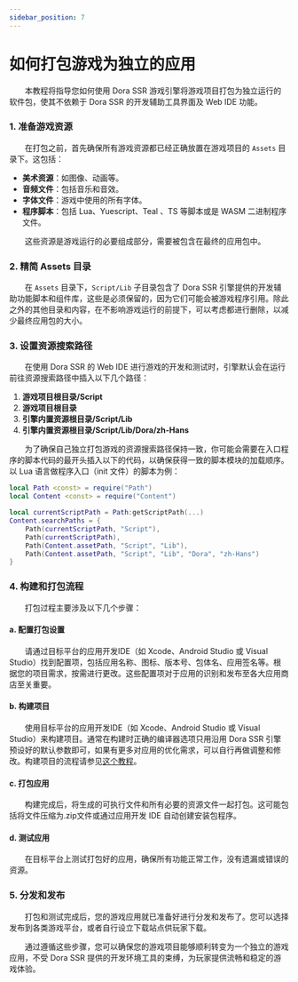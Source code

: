 ```yaml
---
sidebar_position: 7
---
```


# 如何打包游戏为独立的应用

&emsp;&emsp;本教程将指导您如何使用 Dora SSR 游戏引擎将游戏项目打包为独立运行的软件包，使其不依赖于 Dora SSR 的开发辅助工具界面及 Web IDE 功能。

### 1. 准备游戏资源

&emsp;&emsp;在打包之前，首先确保所有游戏资源都已经正确放置在游戏项目的 `Assets` 目录下。这包括：

- **美术资源**：如图像、动画等。
- **音频文件**：包括音乐和音效。
- **字体文件**：游戏中使用的所有字体。
- **程序脚本**：包括 Lua、Yuescript、Teal 、TS 等脚本或是 WASM 二进制程序文件。

&emsp;&emsp;这些资源是游戏运行的必要组成部分，需要被包含在最终的应用包中。

### 2. 精简 Assets 目录

&emsp;&emsp;在 `Assets` 目录下，`Script/Lib` 子目录包含了 Dora SSR 引擎提供的开发辅助功能脚本和组件库，这些是必须保留的，因为它们可能会被游戏程序引用。除此之外的其他目录和内容，在不影响游戏运行的前提下，可以考虑都进行删除，以减少最终应用包的大小。

### 3. 设置资源搜索路径

&emsp;&emsp;在使用 Dora SSR 的 Web IDE 进行游戏的开发和测试时，引擎默认会在运行前往资源搜索路径中插入以下几个路径：

1. **游戏项目根目录/Script**
2. **游戏项目根目录**
3. **引擎内置资源根目录/Script/Lib**
4. **引擎内置资源根目录/Script/Lib/Dora/zh-Hans**

&emsp;&emsp;为了确保自己独立打包游戏的资源搜索路径保持一致，你可能会需要在入口程序的脚本代码的最开头插入以下的代码，以确保获得一致的脚本模块的加载顺序。以 Lua 语言做程序入口（init 文件）的脚本为例：

```lua title="init.lua"
local Path <const> = require("Path")
local Content <const> = require("Content")

local currentScriptPath = Path:getScriptPath(...)
Content.searchPaths = {
	Path(currentScriptPath, "Script"),
	Path(currentScriptPath),
	Path(Content.assetPath, "Script", "Lib"),
	Path(Content.assetPath, "Script", "Lib", "Dora", "zh-Hans")
}
```

### 4. 构建和打包流程

&emsp;&emsp;打包过程主要涉及以下几个步骤：

#### a. 配置打包设置
&emsp;&emsp;请通过目标平台的应用开发IDE（如 Xcode、Android Studio 或 Visual Studio）找到配置项，包括应用名称、图标、版本号、包体名、应用签名等。根据您的项目需求，按需进行更改。这些配置项对于应用的识别和发布至各大应用商店至关重要。

#### b. 构建项目
&emsp;&emsp;使用目标平台的应用开发IDE（如 Xcode、Android Studio 或 Visual Studio）来构建项目。通常在构建时正确的编译器选项只用沿用 Dora SSR 引擎预设好的默认参数即可，如果有更多对应用的优化需求，可以自行再做调整和修改。构建项目的流程请参见[这个教程](/docs/tutorial/dev-configuration)。

#### c. 打包应用
&emsp;&emsp;构建完成后，将生成的可执行文件和所有必要的资源文件一起打包。这可能包括将文件压缩为.zip文件或通过应用开发 IDE 自动创建安装包程序。

#### d. 测试应用
&emsp;&emsp;在目标平台上测试打包好的应用，确保所有功能正常工作，没有遗漏或错误的资源。

### 5. 分发和发布

&emsp;&emsp;打包和测试完成后，您的游戏应用就已准备好进行分发和发布了。您可以选择发布到各类游戏平台，或者自行设立下载站点供玩家下载。

&emsp;&emsp;通过遵循这些步骤，您可以确保您的游戏项目能够顺利转变为一个独立的游戏应用，不受 Dora SSR 提供的开发环境工具的束缚，为玩家提供流畅和稳定的游戏体验。
